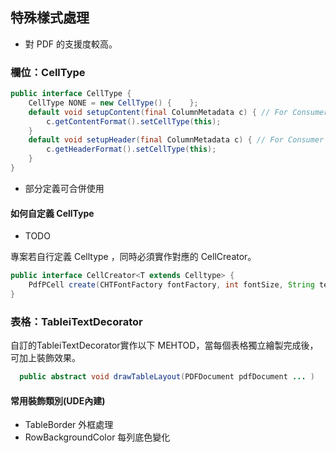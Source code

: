 
## 特殊樣式處理

* 對 PDF 的支援度較高。

### 欄位：CellType

``` JAVA
public interface CellType {
    CellType NONE = new CellType() {    };
    default void setupContent(final ColumnMetadata c) { // For Consumer 串接
        c.getContentFormat().setCellType(this);
    }
    default void setupHeader(final ColumnMetadata c) { // For Consumer 串接
        c.getHeaderFormat().setCellType(this);
    }
}
```


* 部分定義可合併使用

#### 如何自定義 CellType

* TODO

專案若自行定義 Celltype ，同時必須實作對應的 CellCreator。

``` java 
public interface CellCreator<T extends Celltype> {
    PdfPCell create(CHTFontFactory fontFactory, int fontSize, String text, T cellType, Paragraph paragraph);
}
```


### 表格：TableiTextDecorator

自訂的TableiTextDecorator實作以下 MEHTOD，當每個表格獨立繪製完成後，可加上裝飾效果。

``` java
  public abstract void drawTableLayout(PDFDocument pdfDocument ... ) 
```

#### 常用裝飾類別(UDE內建)

* TableBorder 外框處理
* RowBackgroundColor 每列底色變化



